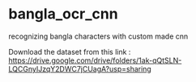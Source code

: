 # bangla_ocr_cnn
recognizing bangla characters with custom made cnn

Download the dataset from this link : 
https://drive.google.com/drive/folders/1ak-qQtSLN-LQCGnyIJzqY2DWC7jCUagA?usp=sharing
